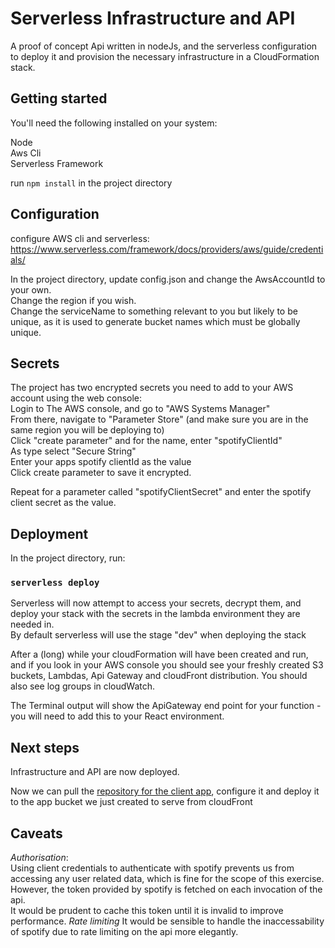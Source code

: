 # Serverless Infrastructure and API 

A proof of concept Api written in nodeJs, and the serverless configuration to deploy it and provision the necessary infrastructure in a CloudFormation stack.

## Getting started

You'll need the following installed on your system:

Node  
Aws Cli  
Serverless Framework

run `npm install` in the project directory

## Configuration

configure AWS cli and serverless:  
https://www.serverless.com/framework/docs/providers/aws/guide/credentials/

In the project directory, update config.json and change the AwsAccountId to your own.    
Change the region if you wish.  
Change the serviceName to something relevant to you but likely to be unique, as it is used to generate bucket names which must be globally unique.


## Secrets

The project has two encrypted secrets you need to add to your AWS account using the web console:   
Login to The AWS console, and go to "AWS Systems Manager"  
From there, navigate to "Parameter Store" (and make sure you are in the same region you will be deploying to)  
Click "create parameter" and for the name, enter "spotifyClientId"  
As type select "Secure String"  
Enter your apps spotify clientId as the value  
Click create parameter to save it encrypted.  
 
Repeat for a parameter called "spotifyClientSecret" and enter the spotify client secret as the value.

## Deployment

In the project directory, run:

### `serverless deploy`
Serverless will now attempt to access your secrets, decrypt them, and deploy your stack with the secrets in the lambda environment they are needed in.  
By default serverless will use the stage "dev" when deploying the stack

After a (long) while your cloudFormation will have been created and run, and if you look in your AWS console you should see your freshly created S3 buckets, Lambdas, Api Gateway and cloudFront distribution.
You should also see log groups in cloudWatch.

The Terminal output will show the ApiGateway end point for your function - you will need to add this to your React environment.

## Next steps
Infrastructure and API are now deployed.  

Now we can pull the [repository for the client app](https://github.com/j-bab/spotify-pop-client),
 configure it and deploy it to the app bucket we just created to serve from cloudFront
 
## Caveats
*Authorisation*:  
Using client credentials to authenticate with spotify prevents us from accessing any user related data, which is fine for the scope of this exercise.  
However, the token provided by spotify is fetched on each invocation of the api.  
It would be prudent to cache this token until it is invalid to improve performance.
*Rate limiting*
It would be sensible to handle the inaccessability of spotify due to rate limiting on the api more elegantly.
